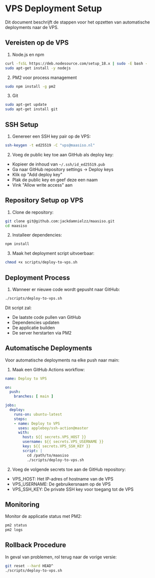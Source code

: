 # VPS Deployment Setup

Dit document beschrijft de stappen voor het opzetten van automatische deployments naar de VPS.

## Vereisten op de VPS

1. Node.js en npm
```bash
curl -fsSL https://deb.nodesource.com/setup_18.x | sudo -E bash -
sudo apt-get install -y nodejs
```

2. PM2 voor process management
```bash
sudo npm install -g pm2
```

3. Git
```bash
sudo apt-get update
sudo apt-get install git
```

## SSH Setup

1. Genereer een SSH key pair op de VPS:
```bash
ssh-keygen -t ed25519 -C "vps@maasiso.nl"
```

2. Voeg de public key toe aan GitHub als deploy key:
- Kopieer de inhoud van `~/.ssh/id_ed25519.pub`
- Ga naar GitHub repository settings -> Deploy keys
- Klik op "Add deploy key"
- Plak de public key en geef deze een naam
- Vink "Allow write access" aan

## Repository Setup op VPS

1. Clone de repository:
```bash
git clone git@github.com:jackdamnielzz/maasiso.git
cd maasiso
```

2. Installeer dependencies:
```bash
npm install
```

3. Maak het deployment script uitvoerbaar:
```bash
chmod +x scripts/deploy-to-vps.sh
```

## Deployment Process

1. Wanneer er nieuwe code wordt gepusht naar GitHub:
```bash
./scripts/deploy-to-vps.sh
```

Dit script zal:
- De laatste code pullen van GitHub
- Dependencies updaten
- De applicatie builden
- De server herstarten via PM2

## Automatische Deployments

Voor automatische deployments na elke push naar main:

1. Maak een GitHub Actions workflow:
```yaml
name: Deploy to VPS

on:
  push:
    branches: [ main ]

jobs:
  deploy:
    runs-on: ubuntu-latest
    steps:
    - name: Deploy to VPS
      uses: appleboy/ssh-action@master
      with:
        host: ${{ secrets.VPS_HOST }}
        username: ${{ secrets.VPS_USERNAME }}
        key: ${{ secrets.VPS_SSH_KEY }}
        script: |
          cd /path/to/maasiso
          ./scripts/deploy-to-vps.sh
```

2. Voeg de volgende secrets toe aan de GitHub repository:
- VPS_HOST: Het IP-adres of hostname van de VPS
- VPS_USERNAME: De gebruikersnaam op de VPS
- VPS_SSH_KEY: De private SSH key voor toegang tot de VPS

## Monitoring

Monitor de applicatie status met PM2:
```bash
pm2 status
pm2 logs
```

## Rollback Procedure

In geval van problemen, rol terug naar de vorige versie:
```bash
git reset --hard HEAD^
./scripts/deploy-to-vps.sh